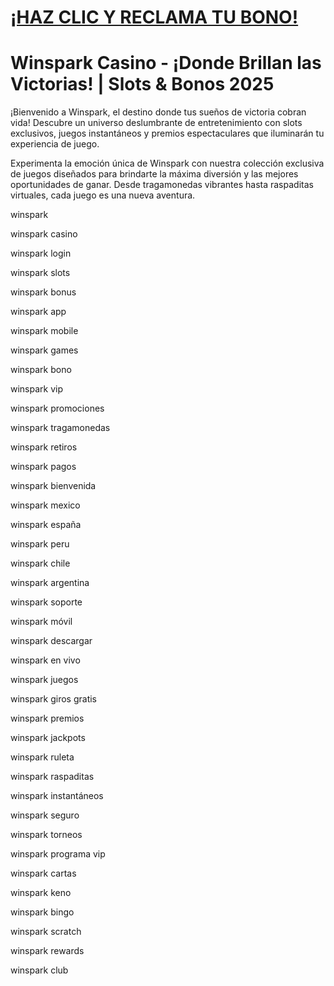 # <a href="https://bit.ly/casmx">¡HAZ CLIC Y RECLAMA TU BONO!</a>

# Winspark Casino - ¡Donde Brillan las Victorias! | Slots & Bonos 2025

¡Bienvenido a Winspark, el destino donde tus sueños de victoria cobran vida! Descubre un universo deslumbrante de entretenimiento con slots exclusivos, juegos instantáneos y premios espectaculares que iluminarán tu experiencia de juego.

Experimenta la emoción única de Winspark con nuestra colección exclusiva de juegos diseñados para brindarte la máxima diversión y las mejores oportunidades de ganar. Desde tragamonedas vibrantes hasta raspaditas virtuales, cada juego es una nueva aventura.

winspark

winspark casino

winspark login

winspark slots

winspark bonus

winspark app

winspark mobile

winspark games

winspark bono

winspark vip

winspark promociones

winspark tragamonedas

winspark retiros

winspark pagos

winspark bienvenida

winspark mexico

winspark españa

winspark peru

winspark chile

winspark argentina

winspark soporte

winspark móvil

winspark descargar

winspark en vivo

winspark juegos

winspark giros gratis

winspark premios

winspark jackpots

winspark ruleta

winspark raspaditas

winspark instantáneos

winspark seguro

winspark torneos

winspark programa vip

winspark cartas

winspark keno

winspark bingo

winspark scratch

winspark rewards

winspark club
